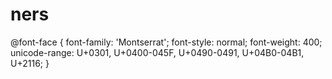 # ners

@font-face {
  font-family: 'Montserrat';
  font-style: normal;
  font-weight: 400;
  unicode-range: U+0301, U+0400-045F, U+0490-0491, U+04B0-04B1, U+2116;
}

